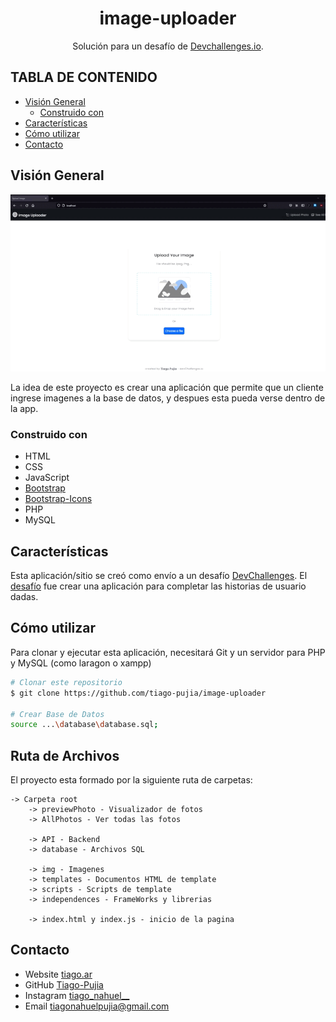 <h1 align="center">image-uploader</h1>

<div align="center">
   Solución para un desafío de  <a href="http://devchallenges.io" target="_blank">Devchallenges.io</a>.
</div>



## TABLA DE CONTENIDO

-   [Visión General](#visión-general)
    -   [Construido con](#construido-con)
-   [Características](#características)
-   [Cómo utilizar](#cómo-utilizar)
-   [Contacto](#contacto)

## Visión General

![screenshot](doc-imgs/example.gif)

La idea de este proyecto es crear una aplicación que permite que un cliente ingrese imagenes a la base de datos, y despues esta pueda verse dentro de la app.

### Construido con

-   HTML
-   CSS
-   JavaScript
-   [Bootstrap](https://getbootstrap.com/)
-   [Bootstrap-Icons](https://icons.getbootstrap.com/)
-   PHP
-   MySQL

## Características

Esta aplicación/sitio se creó como envío a un desafío [DevChallenges](https://devchallenges.io/challenges). El [desafío](https://devchallenges.io/challenges/O2iGT9yBd6xZBrOcVirx) fue crear una aplicación para completar las historias de usuario dadas.


## Cómo utilizar

Para clonar y ejecutar esta aplicación, necesitará Git y un servidor para PHP y MySQL (como laragon o xampp)

```bash
# Clonar este repositorio
$ git clone https://github.com/tiago-pujia/image-uploader

# Crear Base de Datos
source ...\database\database.sql;
```

## Ruta de Archivos
El proyecto esta formado por la siguiente ruta de carpetas:
```
-> Carpeta root
    -> previewPhoto - Visualizador de fotos
    -> AllPhotos - Ver todas las fotos

    -> API - Backend
    -> database - Archivos SQL

    -> img - Imagenes
    -> templates - Documentos HTML de template
    -> scripts - Scripts de template
    -> independences - FrameWorks y librerias

    -> index.html y index.js - inicio de la pagina
```

## Contacto

-   Website [tiago.ar](http://tiago.ar/)
-   GitHub [Tiago-Pujia](https://github.com/Tiago-Pujia/)
-   Instagram [tiago_nahuel\_\_](https://instagram.com/tiago_nahuel__)
-   Email tiagonahuelpujia@gmail.com
